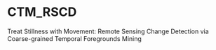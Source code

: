 # CTM_RSCD
Treat Stillness with Movement: Remote Sensing Change Detection via Coarse-grained Temporal Foregrounds Mining
